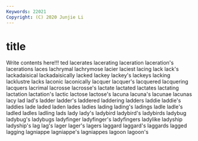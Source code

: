 ```yaml
---
Keywords: 22021
Copyright: (C) 2020 Junjie Li
---
```


# title

Write contents here!!!
ted 
lacerates 
lacerating 
laceration 
laceration's 
lacerations
laces 
lachrymal 
lachrymose 
lacier 
laciest 
lacing 
lack 
lack's 
lackadaisical 
lackadaisically
lacked 
lackey 
lackey's 
lackeys 
lacking 
lacklustre 
lacks 
laconic 
laconically 
lacquer
lacquer's 
lacquered 
lacquering 
lacquers 
lacrimal 
lacrosse 
lacrosse's 
lactate 
lactated 
lactates
lactating 
lactation 
lactation's 
lactic 
lactose 
lactose's 
lacuna 
lacuna's 
lacunae 
lacunas
lacy 
lad 
lad's 
ladder 
ladder's 
laddered 
laddering 
ladders 
laddie 
laddie's
laddies 
lade 
laded 
laden 
lades 
ladies 
lading 
lading's 
ladings 
ladle
ladle's 
ladled 
ladles 
ladling 
lads 
lady 
lady's 
ladybird 
ladybird's 
ladybirds
ladybug 
ladybug's 
ladybugs 
ladyfinger 
ladyfinger's 
ladyfingers 
ladylike 
ladyship 
ladyship's 
lag
lag's 
lager 
lager's 
lagers 
laggard 
laggard's 
laggards 
lagged 
lagging 
lagniappe
lagniappe's 
lagniappes 
lagoon 
lagoon's 

